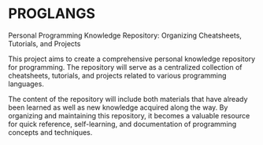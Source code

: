 # PROGLANGS
Personal Programming Knowledge Repository: Organizing Cheatsheets, Tutorials, and Projects

This project aims to create a comprehensive personal knowledge repository for programming. The repository will serve as a centralized collection of cheatsheets, tutorials, and projects related to various programming languages. 

The content of the repository will include both materials that have already been learned as well as new knowledge acquired along the way. By organizing and maintaining this repository, it becomes a valuable resource for quick reference, self-learning, and documentation of programming concepts and techniques.
